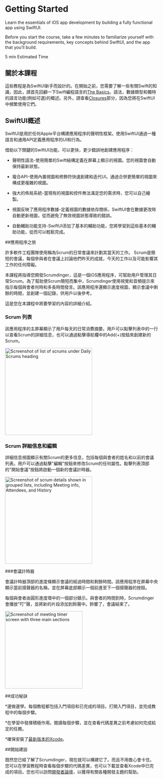 
# Getting Started

Learn the essentials of iOS app development by building a fully functional app using SwiftUI.

Before you start the course, take a few minutes to familiarize yourself with the background requirements, key concepts behind SwiftUI, and the app that you’ll build.

<!---->

5 min Estimated Time

<!---->

<!---->

## 關於本課程

這些教程是為SwiftUI新手而設計的。在開始之前，您需要了解一些有關Swift的知識，因此，請首先回顧一下Swift編程語言的[The Basics](https://docs.swift.org/swift-book/LanguageGuide/TheBasics.html)。語法，數據類型和獨特的語言功能(例如可選)的概述。另外，請查看[Closures](https://docs.swift.org/swift-book/LanguageGuide/Closures.html)部分，因為您將在SwiftUI中頻繁使用它們。

## SwiftUI概述

SwiftUI是用於任何Apple平台構建應用程序的聲明性框架。使用SwiftUI通過一種語言和通用API定義應用程序的UI和行為。

借助以下關鍵的SwiftUI功能，可以更快，更少錯誤地創建應用程序：

* 聲明性語法-使用簡單的Swift結構定義在屏幕上顯示的視圖。您的視圖會自動保持最新狀態。

* 複合API-使用內置視圖和修飾符快速創建和迭代UI。通過合併更簡單的視圖來構成更複雜的視圖。

* 強大的佈局系統-當現有的視圖和控件無法滿足您的需求時，您可以自己繪製。

* 視圖反映了應用程序數據-定義視圖的數據依存關係，SwiftUI會在數據更改時自動更新視圖，從而避免了無效視圖狀態導致的錯誤。

* 自動輔助功能支持-SwiftUI添加了基本的輔助功能，您將學習到這些基本的輔助功能，從而可以輕鬆完成。




##應用程序之旅

許多軟件工程團隊使用稱為Scrum的日常會議來計劃其當天的工作。 Scrum是簡短的會議，每個參與者在會議上討論他們昨天的成就，今天的工作以及可能影響其工作的任何障礙。

本課程將指導您開發Scrumdinger，這是一個iOS應用程序，可幫助用戶管理其日常Scrum。為了幫助使Scrum簡短而集中，Scrumdinger使用視覺和音頻提示來指示每個與會者何時和多長時間發言。該應用程序還顯示進度視圖，顯示會議中剩餘的時間，並創建一個記錄，供用戶以後參考。

這是您在本課程中將要學習的內容的詳細介紹。

### Scrum 列表

該應用程序的主屏幕顯示了用戶每天的日常消費摘要。用戶可以點擊列表中的一行以查看Scrum的詳細信息，也可以通過點擊導航欄中的Add(+)按鈕來創建新的Scrum。

<picture data-v-6f999518=""><!----><img alt="Screenshot of list of scrums under Daily Scrums heading" srcset="https://docs-assets.developer.apple.com/published/0a6ca8a678102b11bf19cd5ee489a147/600/A010-002-001.png 1x, https://docs-assets.developer.apple.com/published/968cc808ec1b585c32edfde46c72cded/600/A010-002-001@2x.png 2x" src="https://docs-assets.developer.apple.com/published/0a6ca8a678102b11bf19cd5ee489a147/600/A010-002-001.png" width="287" height="auto"></picture>

### Scrum 詳細信息和編輯

詳細信息視圖顯示有關Scrum的更多信息，包括每個與會者的姓名和以前的會議列表。用戶可以通過點擊"編輯"按鈕來修改Scrum的任何屬性。點擊列表頂部的"開始會議"按鈕將啟動一個新的會議計時器。

<picture data-v-6f999518=""><!----><img alt="Screenshot of scrum details shown in grouped lists, including Meeting info, Attendees, and History" srcset="https://docs-assets.developer.apple.com/published/4d4f7cadb47ff1d6d232910c82b928e2/600/A010-002-002.png 1x, https://docs-assets.developer.apple.com/published/251d0bbb5276d29d4088900fe761225a/600/A010-002-002@2x.png 2x" src="https://docs-assets.developer.apple.com/published/4d4f7cadb47ff1d6d232910c82b928e2/600/A010-002-002.png" width="287" height="auto"></picture>

###會議計時器

會議計時器頂部的進度條顯示會議的經過時間和剩餘時間。該應用程序在屏幕中央顯示當前揚聲器的名稱，並在屏幕底部顯示一個前進至下一個揚聲器的按鈕。

每個與會者由圓形進度環中的一個部分錶示。與會者的時間到時，Scrumdinger會播放"叮"聲，並將新的片段添加到鈴聲中。鈴響了，會議結束了。

<picture data-v-6f999518=""><!----><img alt="Screenshot of meeting timer screen with three main sections" srcset="https://docs-assets.developer.apple.com/published/8fd7656901879e616d44d2239f7a68cd/600/A010-002-003.png 1x, https://docs-assets.developer.apple.com/published/d8f494c0fd9861bcdfcbb19ff4973d92/600/A010-002-003@2x.png 2x" src="https://docs-assets.developer.apple.com/published/8fd7656901879e616d44d2239f7a68cd/600/A010-002-003.png" width="255" height="auto"></picture>


##成功秘訣

*邊做邊學。每個教程都包括入門項目和已完成的項目。打開入門項目，並完成教程中的每個步驟。

*在學習中發揮積極作用。閱讀每個步驟，並在查看代碼差異之前考慮如何完成給定的任務。

*確保安裝了[最新版本的Xcode](https://apps.apple.com/us/app/xcode/id497799835?mt=12)。


##開始建設

既然您已經了解了Scrumdinger，現在就可以構建它了。而且不用擔心會卡住。您可以在學習教程時查看每個步驟的代碼差異，也可以下載並查看Xcode中已完成的項目。您也可以訪問[開發者論壇](https://developer.apple.com/forums/tags/swiftui)，以獲得有關各種開發主題的幫助。
